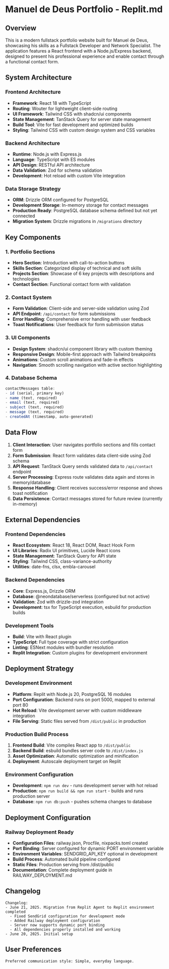 # Manuel de Deus Portfolio - Replit.md

## Overview

This is a modern fullstack portfolio website built for Manuel de Deus, showcasing his skills as a Fullstack Developer and Network Specialist. The application features a React frontend with a Node.js/Express backend, designed to present his professional experience and enable contact through a functional contact form.

## System Architecture

### Frontend Architecture
- **Framework**: React 18 with TypeScript
- **Routing**: Wouter for lightweight client-side routing
- **UI Framework**: Tailwind CSS with shadcn/ui components
- **State Management**: TanStack Query for server state management
- **Build Tool**: Vite for fast development and optimized builds
- **Styling**: Tailwind CSS with custom design system and CSS variables

### Backend Architecture
- **Runtime**: Node.js with Express.js
- **Language**: TypeScript with ES modules
- **API Design**: RESTful API architecture
- **Data Validation**: Zod for schema validation
- **Development**: Hot reload with custom Vite integration

### Data Storage Strategy
- **ORM**: Drizzle ORM configured for PostgreSQL
- **Development Storage**: In-memory storage for contact messages
- **Production Ready**: PostgreSQL database schema defined but not yet connected
- **Migration System**: Drizzle migrations in `/migrations` directory

## Key Components

### 1. Portfolio Sections
- **Hero Section**: Introduction with call-to-action buttons
- **Skills Section**: Categorized display of technical and soft skills
- **Projects Section**: Showcase of 6 key projects with descriptions and technologies
- **Contact Section**: Functional contact form with validation

### 2. Contact System
- **Form Validation**: Client-side and server-side validation using Zod
- **API Endpoint**: `/api/contact` for form submissions
- **Error Handling**: Comprehensive error handling with user feedback
- **Toast Notifications**: User feedback for form submission status

### 3. UI Components
- **Design System**: shadcn/ui component library with custom theming
- **Responsive Design**: Mobile-first approach with Tailwind breakpoints
- **Animations**: Custom scroll animations and fade-in effects
- **Navigation**: Smooth scrolling navigation with active section highlighting

### 4. Database Schema
```typescript
contactMessages table:
- id (serial, primary key)
- name (text, required)
- email (text, required)  
- subject (text, required)
- message (text, required)
- createdAt (timestamp, auto-generated)
```

## Data Flow

1. **Client Interaction**: User navigates portfolio sections and fills contact form
2. **Form Submission**: React form validates data client-side using Zod schema
3. **API Request**: TanStack Query sends validated data to `/api/contact` endpoint
4. **Server Processing**: Express route validates data again and stores in memory/database
5. **Response Handling**: Client receives success/error response and shows toast notification
6. **Data Persistence**: Contact messages stored for future review (currently in-memory)

## External Dependencies

### Frontend Dependencies
- **React Ecosystem**: React 18, React DOM, React Hook Form
- **UI Libraries**: Radix UI primitives, Lucide React icons
- **State Management**: TanStack Query for API state
- **Styling**: Tailwind CSS, class-variance-authority
- **Utilities**: date-fns, clsx, embla-carousel

### Backend Dependencies
- **Core**: Express.js, Drizzle ORM
- **Database**: @neondatabase/serverless (configured but not active)
- **Validation**: Zod with drizzle-zod integration
- **Development**: tsx for TypeScript execution, esbuild for production builds

### Development Tools
- **Build**: Vite with React plugin
- **TypeScript**: Full type coverage with strict configuration
- **Linting**: ESNext modules with bundler resolution
- **Replit Integration**: Custom plugins for development environment

## Deployment Strategy

### Development Environment
- **Platform**: Replit with Node.js 20, PostgreSQL 16 modules
- **Port Configuration**: Backend runs on port 5000, mapped to external port 80
- **Hot Reload**: Vite development server with custom middleware integration
- **File Serving**: Static files served from `/dist/public` in production

### Production Build Process
1. **Frontend Build**: Vite compiles React app to `/dist/public`
2. **Backend Build**: esbuild bundles server code to `/dist/index.js`
3. **Asset Optimization**: Automatic optimization and minification
4. **Deployment**: Autoscale deployment target on Replit

### Environment Configuration
- **Development**: `npm run dev` - runs development server with hot reload
- **Production**: `npm run build && npm run start` - builds and runs production server
- **Database**: `npm run db:push` - pushes schema changes to database

## Deployment Configuration

### Railway Deployment Ready
- **Configuration Files**: railway.json, Procfile, nixpacks.toml created
- **Port Binding**: Server configured for dynamic PORT environment variable
- **Environment Variables**: SENDGRID_API_KEY optional in development
- **Build Process**: Automated build pipeline configured
- **Static Files**: Production serving from /dist/public
- **Documentation**: Complete deployment guide in RAILWAY_DEPLOYMENT.md

## Changelog

```
Changelog:
- June 21, 2025. Migration from Replit Agent to Replit environment completed
  - Fixed SendGrid configuration for development mode
  - Added Railway deployment configuration
  - Server now supports dynamic port binding
  - All dependencies properly installed and working
- June 20, 2025. Initial setup
```

## User Preferences

```
Preferred communication style: Simple, everyday language.
```